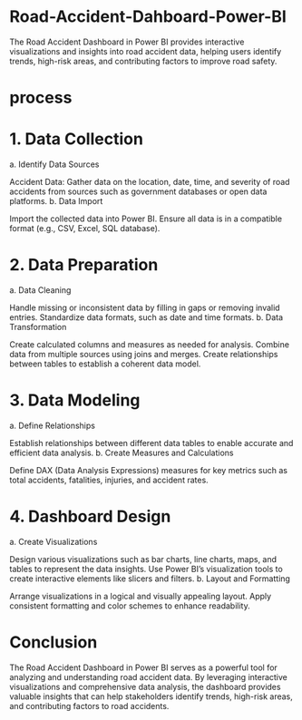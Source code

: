 # Road-Accident-Dahboard-Power-BI
The Road Accident Dashboard in Power BI provides interactive visualizations and insights into road accident data, helping users identify trends, high-risk areas, and contributing factors to improve road safety.

# process
# 1. Data Collection
a. Identify Data Sources

Accident Data: Gather data on the location, date, time, and severity of road accidents from sources such as government databases or open data platforms.
b. Data Import

Import the collected data into Power BI. Ensure all data is in a compatible format (e.g., CSV, Excel, SQL database).

# 2. Data Preparation
a. Data Cleaning

Handle missing or inconsistent data by filling in gaps or removing invalid entries.
Standardize data formats, such as date and time formats.
b. Data Transformation

Create calculated columns and measures as needed for analysis.
Combine data from multiple sources using joins and merges.
Create relationships between tables to establish a coherent data model.

# 3. Data Modeling
a. Define Relationships

Establish relationships between different data tables to enable accurate and efficient data analysis.
b. Create Measures and Calculations

Define DAX (Data Analysis Expressions) measures for key metrics such as total accidents, fatalities, injuries, and accident rates.
# 4. Dashboard Design
a. Create Visualizations

Design various visualizations such as bar charts, line charts, maps, and tables to represent the data insights.
Use Power BI’s visualization tools to create interactive elements like slicers and filters.
b. Layout and Formatting

Arrange visualizations in a logical and visually appealing layout.
Apply consistent formatting and color schemes to enhance readability.

# Conclusion
The Road Accident Dashboard in Power BI serves as a powerful tool for analyzing and understanding road accident data. By leveraging interactive visualizations and comprehensive data analysis, the dashboard provides valuable insights that can help stakeholders identify trends, high-risk areas, and contributing factors to road accidents.
